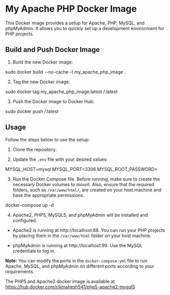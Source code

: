 # My Apache PHP Docker Image

This Docker image provides a setup for Apache, PHP, MySQL, and phpMyAdmin. It allows you to quickly set up a development environment for PHP projects.

## Build and Push Docker Image

1. Build the new Docker image:

sudo docker build --no-cache -t my_apache_php_image .


2. Tag the new Docker image:

sudo docker tag my_apache_php_image:latest <youraccount>/<image-name>:latest


3. Push the Docker image to Docker Hub:

sudo docker push <youraccount>/<image-name>:latest


## Usage

Follow the steps below to use the setup:

1. Clone the repository.

2. Update the `.env` file with your desired values:

MYSQL_HOST=mysql
MYSQL_PORT=3306
MYSQL_ROOT_PASSWORD=<your-password>


3. Run the Docker Compose file. Before running, make sure to create the necessary Docker volumes to mount. 
Also, ensure that the required folders, such as `/var/www/html/`, are created on your host machine and have the appropriate permissions.

docker-compose up -d

4. Apache2, PHP5, MySQL5, and phpMyAdmin will be installed and configured.

- Apache2 is running at http://localhost:88. You can run your PHP projects by placing them in the `/var/www/html` folder on your host machine.

- phpMyAdmin is running at http://localhost:99. Use the MySQL credentials to log in.

**Note:** You can modify the ports in the `docker-compose.yml` file to run Apache, MySQL, and phpMyAdmin on different ports according to your requirements.

The PHP5 and Apache2 docker image is available at https://hub.docker.com/r/kmahesh541/php5-apache2-mysql5

